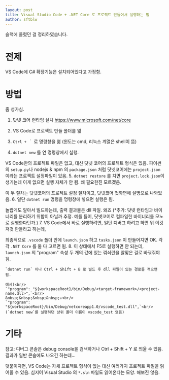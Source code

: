 ```yaml
---
layout: post
title: Visual Studio Code + .NET Core 로 프로젝트 만들어서 실행하는 법
author: sftblw
---
```


슬랙에 올렸던 걸 정리하였습니다.

# 전제

VS Code에 C# 확장기능은 설치되어있다고 가정함.

# 방법

좀 성가심.

1. 닷넷 코어 런타임 설치 https://www.microsoft.com/net/core

2. VS Code로 프로젝트 만들 폴더를 엶

3. `Ctrl + ｀` 로 명령창을 엶 (윈도는 cmd, 리눅스 계열은 shell이 뜸)

4. `dotnet new` 를 연 명령창에서 실행.

  VS Code만의 프로젝트 파일은 없고, 대신 닷넷 코어의 프로젝트 형식은 있음. 파이썬의 `setup.py`나 nodejs & npm 의 `package.json` 처럼 닷넷코어에는 `project.json` 이라는 프로젝트 설정파일이 있음.
5. `dotnet restore` 를 치면  `project.lock.json`이 생기는데 이게 없으면 실행 자체가 안 됨. 왜 필요한진 모르겠음.

  이 두 절차는 닷넷코어의 프로젝트 설정 절차이고, 닷넷코어 첫화면에 설명으로 나와있음.
6. 일단 `dotnet run` 명령을 명령창에 넣으면 실행은 됨.

  놀랍게도 알아서 빌드하는데, 출력 결과물은 dll 파일. 왜죠 (\*추가: 닷넷 런타임과 바이너리를 분리하기 위함이 아닐까 추정. 예를 들어, 닷넷코어로 컴파일한 바이너리를 모노로 실행한다던가.)
7. VS Code에서 바로 실행하려면, 일단 디버그 하려고 하면 뭐 이것저것 만들라고 하는데,

  최종적으로 `.vscode` 폴더 안에 `launch.json` 하고 `tasks.json` 이 만들어지면 OK. 각각 `.NET Core` 를 둘 다 고르면 됨.
8. 이 상태에서 F5로 실행하면 안 되는데, `launch.json` 의 "program" 속성 두 개의 값에 있는 꺾쇠란을 알맞은 걸로 바꿔줘야 됨.

    `dotnet run` 이나 Ctrl + Shift + B 로 빌드 후 dll 파일이 있는 경로를 적으면 됨.

    예시)<br/>
    `"program": "${workspaceRoot}/bin/Debug/<target-framework>/<project-name.dll>",`<br/>
    &nbsp;&nbsp;&nbsp;&nbsp;↓<br/>
    `"program": "${workspaceRoot}/bin/Debug/netcoreapp1.0/vscode_test.dll",`<br/>
    (`dotnet new`를 실행하던 상위 폴더 이름이 vscode_test 였음)

# 기타

참고: 디버그 콘솔은 debug console을 검색하거나 Ctrl + Shift + Y 로 띄울 수 있음. 결과가 일반 콘솔에도 나오긴 하는데...

덧붙이자면, VS Code는 자체 프로젝트 형식이 없는 대신 여러가지 프로젝트 파일을 읽어올 수 있음.
심지어 Visual Studio 의 `*.sln` 파일도 읽어온다는 모양. 해보진 않음.

